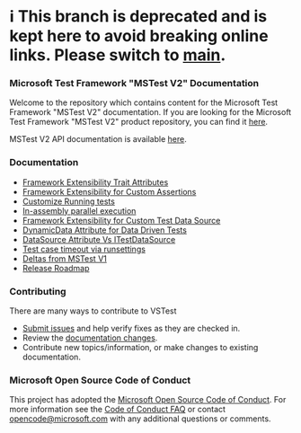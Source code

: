 # ℹ This branch is deprecated and is kept here to avoid breaking online links. Please switch to [main](https://github.com/microsoft/testfx-docs/tree/main).

### Microsoft Test Framework "MSTest V2" Documentation
Welcome to the repository which contains content for the Microsoft Test Framework "MSTest V2" documentation. If you are looking for the Microsoft Test Framework "MSTest V2" product repository, you can find it [here](https://github.com/Microsoft/testfx).

MSTest V2 API documentation is available [here](https://docs.microsoft.com/en-us/dotnet/api/microsoft.visualstudio.testtools.unittesting).

### Documentation
 - [Framework Extensibility Trait Attributes](https://github.com/Microsoft/testfx-docs/blob/master/RFCs/001-Framework-Extensibility-Trait-Attributes.md)
 - [Framework Extensibility for Custom Assertions](https://github.com/Microsoft/testfx-docs/blob/master/RFCs/002-Framework-Extensibility-Custom-Assertions.md)
 - [Customize Running tests](https://github.com/Microsoft/testfx-docs/blob/master/RFCs/003-Customize-Running-Tests.md)
 - [In-assembly parallel execution](https://github.com/Microsoft/testfx-docs/blob/master/RFCs/004-In-Assembly-Parallel-Execution.md)
 - [Framework Extensibility for Custom Test Data Source](https://github.com/Microsoft/testfx-docs/blob/master/RFCs/005-Framework-Extensibility-Custom-DataSource.md)
 - [DynamicData Attribute for Data Driven Tests](https://github.com/Microsoft/testfx-docs/blob/master/RFCs/006-DynamicData-Attribute.md)
 - [DataSource Attribute Vs ITestDataSource](https://github.com/Microsoft/testfx-docs/blob/master/RFCs/007-DataSource-Attribute-VS-ITestDataSource.md)
 - [Test case timeout via runsettings](https://github.com/Microsoft/testfx-docs/blob/master/RFCs/008-TestCase-Timeout.md)
 - [Deltas from MSTest V1](https://github.com/Microsoft/testfx-docs/blob/master/docs/deltaWithMSTestV1.md)
 - [Release Roadmap](https://github.com/Microsoft/testfx-docs/blob/master/docs/releases.md)

### Contributing
There are many ways to contribute to VSTest
- [Submit issues](https://github.com/Microsoft/testfx-docs/issues) and help verify fixes as they are checked in.
- Review the [documentation changes](https://github.com/Microsoft/testfx-docs/pulls).
- Contribute new topics/information, or make changes to existing documentation.

### Microsoft Open Source Code of Conduct
This project has adopted the [Microsoft Open Source Code of Conduct](https://opensource.microsoft.com/codeofconduct/). For more information see the [Code of Conduct FAQ](https://opensource.microsoft.com/codeofconduct/faq/) or contact [opencode@microsoft.com](mailto:opencode@microsoft.com) with any additional questions or comments.
